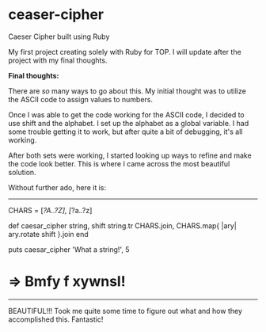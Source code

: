 # ceaser-cipher
Caeser Cipher built using Ruby

My first project creating solely with Ruby for TOP.
I will update after the project with my final thoughts.

**Final thoughts:**

There are *so* many ways to go about this.
My initial thought was to utilize the 
ASCII code to assign values to numbers.

Once I was able to get the code working 
for the ASCII code, I decided to use shift 
and the alphabet. I set up the alphabet as a 
global variable. I had some trouble getting 
it to work, but after quite a bit of 
debugging, it's all working.

After both sets were working, I started 
looking up ways to refine and make the code 
look better. This is where I came across
the most beautiful solution. 

Without further ado, here it is: 

***************************************
CHARS = [*?A..?Z], [*?a..?z]

def caesar_cipher string, shift
  string.tr CHARS.join, CHARS.map{ |ary| 
  ary.rotate shift }.join
end

puts caesar_cipher 'What a string!', 5
# => Bmfy f xywnsl!
***************************************

BEAUTIFUL!!! Took me quite some time to 
figure out what and how they accomplished 
this. Fantastic!